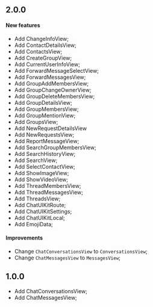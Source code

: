 ## 2.0.0

#### New features

- Add ChangeInfoView;
- Add ContactDetailsView;
- Add ContactsView;
- Add CreateGroupView;
- Add CurrentUserInfoView;
- Add ForwardMessageSelectView;
- Add ForwardMessagesView;
- Add GroupAddMembersView;
- Add GroupChangeOwnerView;
- Add GroupDeleteMembersView;
- Add GroupDetailsView;
- Add GroupMembersView;
- Add GroupMentionView;
- Add GroupsView;
- Add NewRequestDetailsView
- Add NewRequestsView;
- Add ReportMessageView;
- Add SearchGroupMembersView;
- Add SearchHistoryView;
- Add SearchView;
- Add SelectContactView;
- Add ShowImageView;
- Add ShowVideoView;
- Add ThreadMembersView;
- Add ThreadMessagesView;
- Add ThreadsView;
- Add ChatUIKitRoute;
- Add ChatUIKitSettings;
- Add ChatUIKitLocal;
- Add EmojiData;

#### Improvements

- Change `ChatConversationsView` to `ConversationsView`;
- Change `ChatMessagesView` to `MessagesView`;


## 1.0.0

- Add ChatConversationsView;
- Add ChatMessagesView;